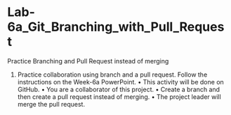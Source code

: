 # Lab-6a_Git_Branching_with_Pull_Request
Practice Branching and Pull Request instead of merging

1.	Practice collaboration using branch and a pull request. Follow the instructions on the Week-6a PowerPoint.
•	This activity will be done on GitHub.
•	You are a collaborator of this project.
•	Create a branch and then create a pull request instead of merging.
•	The project leader will merge the pull request.

